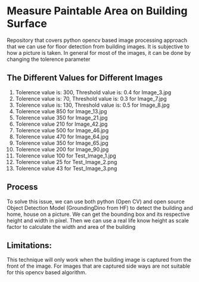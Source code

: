# Measure Paintable Area on Building Surface
Repository that covers python opencv based image processing approach that we can use for floor detection from building images. It is subjective to  how a picture is taken. In general for most of the images, it can be done by changing the tolerence parameter

## The Different Values for Different Images
1. Tolerence value is: 300, Threshold value is: 0.4 for Image_3.jpg
2. Tolerence value is: 70, Threshold value is: 0.3 for Image_7.jpg
3. Tolerence value is: 130, Threshold value is: 0.5 for Image_8.jpg
4. Tolerence value 850 for Image_13.jpg
5. Tolerence value 350 for Image_21.jpg
6. Tolerence value 210 for Image_42.jpg
7. Tolerence value 500 for Image_46.jpg
8. Tolerence value 470 for Image_64.jpg
9. Tolerence value 350 for Image_65.jpg
10. Tolerence value 200 for Image_90.jpg
11. Tolerence value 100 for Test_Image_1.jpg
12. Tolerence value 25 for Test_Image_2.png
13. Tolerence value 43 for Test_Image_3.png

## Process
To solve this issue, we can use both python (Open CV) and open source Object Detection Model (GroundingDino from HF) to detect the building and home, house on a picture. We can get the bounding box and its respective height and width in pixel. Then we can use a real life know height as scale factor to calculate the width and area of the building

## Limitations:
This technique will only work when the building image is captured from the front of the image. For images that are captured side ways are not suitable for this opencv based algorithm.
